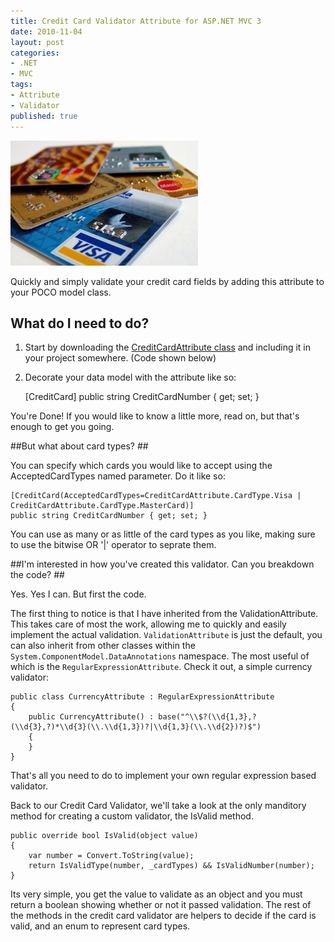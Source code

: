 ```yaml
---
title: Credit Card Validator Attribute for ASP.NET MVC 3
date: 2010-11-04
layout: post
categories:
- .NET
- MVC
tags:
- Attribute
- Validator
published: true
---
```


<img class="size-medium wp-image-116 alignright" title="It's not what your credit card company can do for you. It's what you can do for your credit card company." src="/wp-content/uploads/2010/11/credit-cards-300x200.jpg" alt="Pile of credit cards" width="300" height="200" />

Quickly and simply validate your credit card fields by adding this attribute to your POCO model class.

## What do I need to do? ##

1. Start by downloading the <a title="Super Amazing Credit Card Validator Attribute Class" href="https://gist.github.com/662078" target="_blank">CreditCardAttribute class</a> and including it in your project somewhere. (Code shown below)

2. Decorate your data model with the attribute like so:

    [CreditCard]
    public string CreditCardNumber { get; set; }
    
You're Done! If you would like to know a little more, read on, but that's enough to get you going.

 ##But what about card types? ##
 
You can specify which cards you would like to accept using the AcceptedCardTypes named parameter. Do it like so:

    [CreditCard(AcceptedCardTypes=CreditCardAttribute.CardType.Visa | CreditCardAttribute.CardType.MasterCard)]
    public string CreditCardNumber { get; set; }
    
You can use as many or as little of the card types as you like, making sure to use the bitwise OR '|' operator to seprate them.

##I'm interested in how you've created this validator. Can you breakdown the code? ##

Yes. Yes I can. But first the code.

<script src="https://gist.github.com/662078.js"> </script>

The first thing to notice is that I have inherited from the ValidationAttribute. This takes care of most the work, allowing me to quickly and easily implement the actual validation. `ValidationAttribute` is just the default, you can also inherit from other classes within the `System.ComponentModel.DataAnnotations` namespace. The most useful of which is the `RegularExpressionAttribute`. Check it out, a simple currency validator:
    
    public class CurrencyAttribute : RegularExpressionAttribute
    {
        public CurrencyAttribute() : base("^\\$?(\\d{1,3},?(\\d{3},?)*\\d{3}(\\.\\d{1,3})?|\\d{1,3}(\\.\\d{2})?)$")
        {
        }
    }

That's all you need to do to implement your own regular expression based validator.

Back to our Credit Card Validator, we'll take a look at the only manditory method for creating a custom validator, the IsValid method.

    public override bool IsValid(object value)
    {
        var number = Convert.ToString(value);        
        return IsValidType(number, _cardTypes) && IsValidNumber(number);
    }

Its very simple, you get the value to validate as an object and you must return a boolean showing whether or not it passed validation. The rest of the methods in the credit card validator are helpers to decide if the card is valid, and an enum to represent card types.